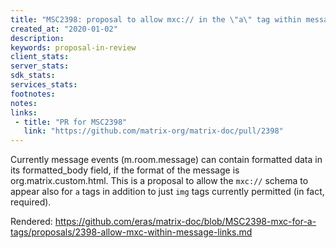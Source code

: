 ```yaml
---
title: "MSC2398: proposal to allow mxc:// in the \"a\" tag within messages"
created_at: "2020-01-02"
description:
keywords: proposal-in-review
client_stats:
server_stats:
sdk_stats:
services_stats:
footnotes:
notes:
links:
 - title: "PR for MSC2398"
   link: "https://github.com/matrix-org/matrix-doc/pull/2398"
---
```

Currently message events (m.room.message) can contain formatted data in its formatted_body field, if the format of the message is org.matrix.custom.html. This is a proposal to allow the `mxc://` schema to appear also for `a` tags in addition to just `img` tags currently permitted (in fact, required).

Rendered: https://github.com/eras/matrix-doc/blob/MSC2398-mxc-for-a-tags/proposals/2398-allow-mxc-within-message-links.md
